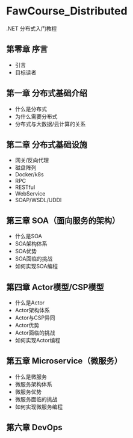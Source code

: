 # FawCourse_Distributed

.NET 分布式入门教程

## 第零章 序言

* 引言
* 目标读者

## 第一章 分布式基础介绍

* 什么是分布式
* 为什么需要分布式
* 分布式与大数据/云计算的关系

## 第二章 分布式基础设施

* 网关/反向代理
* 磁盘阵列
* Docker/k8s
* RPC
* RESTful
* WebService
* SOAP/WSDL/UDDI

## 第三章 SOA（面向服务的架构）

* 什么是SOA
* SOA架构体系
* SOA优势
* SOA面临的挑战
* 如何实现SOA编程

## 第四章 Actor模型/CSP模型

* 什么是Actor
* Actor架构体系
* Actor与CSP异同
* Actor优势
* Actor面临的挑战
* 如何实现Actor编程

## 第五章 Microservice（微服务）

* 什么是微服务
* 微服务架构体系
* 微服务优势
* 微服务面临的挑战
* 如何实现微服务编程

## 第六章 DevOps
